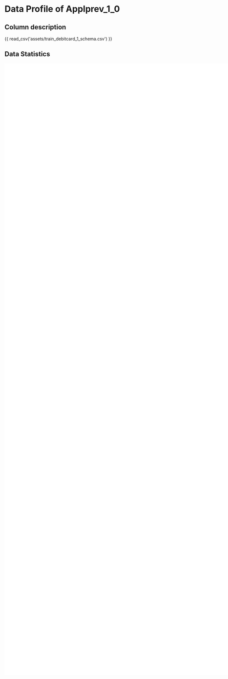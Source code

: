 # Data Profile of Applprev_1_0

## Column description

{{ read_csv('assets/train_debitcard_1_schema.csv') }}

## Data Statistics

<iframe width=2800, height=2000 frameBorder=0 src="../assets/train_debitcard_1_report.html"></iframe>

    
